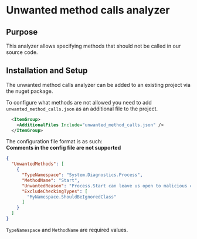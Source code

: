 # Unwanted method calls analyzer

## Purpose

This analyzer allows specifying methods that should not be called in our source code.

## Installation and Setup

The unwanted method calls analyzer can be added to an existing project via the nuget package.

To configure what methods are not allowed you need to add `unwanted_method_calls.json` as an additional file to the project.

```xml
  <ItemGroup>
    <AdditionalFiles Include="unwanted_method_calls.json" />
  </ItemGroup>
```

The configuration file format is as such:  
**Comments in the config file are not supported**

```json
{
  "UnwantedMethods": [
    {
      "TypeNamespace": "System.Diagnostics.Process",
      "MethodName": "Start",
      "UnwantedReason": "Process.Start can leave us open to malicious code execution",
      "ExcludeCheckingTypes": [
        "MyNamespace.ShouldBeIgnoredClass"
      ]
    }
  ]
}
```

`TypeNamespace` and `MethodName` are required values.
